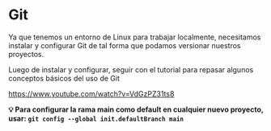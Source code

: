 # Git

Ya que tenemos un entorno de Linux para trabajar localmente, necesitamos instalar y configurar Git de tal forma que podamos versionar nuestros proyectos.

Luego de instalar y configurar, seguir con el tutorial para repasar algunos conceptos básicos del uso de Git

https://www.youtube.com/watch?v=VdGzPZ31ts8

**💡 Para configurar la rama main como default en cualquier nuevo proyecto, usar: `git config --global init.defaultBranch main`**
